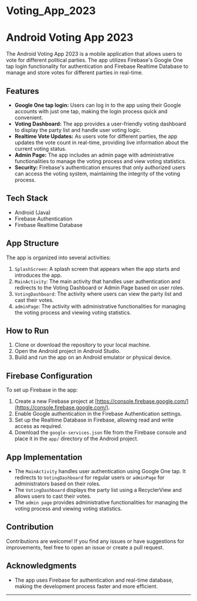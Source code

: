 # Voting_App_2023
# Android Voting App 2023

The Android Voting App 2023 is a mobile application that allows users to vote for different political parties. The app utilizes Firebase's Google One tap login functionality for authentication and Firebase Realtime Database to manage and store votes for different parties in real-time.

## Features

- **Google One tap login:** Users can log in to the app using their Google accounts with just one tap, making the login process quick and convenient.
- **Voting Dashboard:** The app provides a user-friendly voting dashboard to display the party list and handle user voting logic.
- **Realtime Vote Updates:** As users vote for different parties, the app updates the vote count in real-time, providing live information about the current voting status.
- **Admin Page:** The app includes an admin page with administrative functionalities to manage the voting process and view voting statistics.
- **Security:** Firebase's authentication ensures that only authorized users can access the voting system, maintaining the integrity of the voting process.

## Tech Stack

- Android (Java)
- Firebase Authentication
- Firebase Realtime Database

## App Structure

The app is organized into several activities:

1. `SplashScreen`: A splash screen that appears when the app starts and introduces the app.
2. `MainActivity`: The main activity that handles user authentication and redirects to the Voting Dashboard or Admin Page based on user roles.
3. `VotingDashboard`: The activity where users can view the party list and cast their votes.
4. `adminPage`: The activity with administrative functionalities for managing the voting process and viewing voting statistics.

## How to Run

1. Clone or download the repository to your local machine.
2. Open the Android project in Android Studio.
3. Build and run the app on an Android emulator or physical device.

## Firebase Configuration

To set up Firebase in the app:

1. Create a new Firebase project at [https://console.firebase.google.com/](https://console.firebase.google.com/).
2. Enable Google authentication in the Firebase Authentication settings.
3. Set up the Realtime Database in Firebase, allowing read and write access as required.
4. Download the `google-services.json` file from the Firebase console and place it in the `app/` directory of the Android project.

## App Implementation

- The `MainActivity` handles user authentication using Google One tap. It redirects to `VotingDashboard` for regular users or `adminPage` for administrators based on their roles.
- The `VotingDashboard` displays the party list using a RecyclerView and allows users to cast their votes.
- The `admin page` provides administrative functionalities for managing the voting process and viewing voting statistics.


## Contribution

Contributions are welcome! If you find any issues or have suggestions for improvements, feel free to open an issue or create a pull request.

## Acknowledgments

- The app uses Firebase for authentication and real-time database, making the development process faster and more efficient.



---

